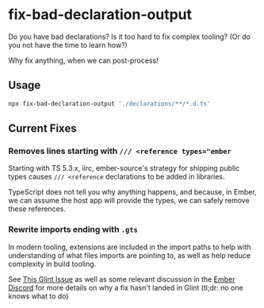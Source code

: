 # fix-bad-declaration-output

Do you have bad declarations?
Is it too hard to fix complex tooling?
(Or do you not have the time to learn how?)

Why fix anything, when we can post-process!

## Usage

```bash 
npx fix-bad-declaration-output './declarations/**/*.d.ts'
```


## Current Fixes

### Removes lines starting with `/// <reference types="ember`

Starting with TS 5.3.x, iirc, ember-source's strategy for shipping public types causes `/// <reference` declarations to be added in libraries.

TypeScript does not tell you why anything happens, and because, in Ember, we can assume the host app will provide the types, we can safely remove these references.

### Rewrite imports ending with `.gts`

In modern tooling, extensions are included in the import paths to help with understanding of what files imports are pointing to, as well as help reduce complexity in build tooling. 

See [This Glint Issue](https://github.com/typed-ember/glint/issues/628) as well as some relevant discussion in the [Ember Discord](https://discord.com/channels/480462759797063690/568935504288940056/1171838869914779659) for more details on why a fix hasn't landed in Glint (tl;dr: no one knows what to do)
